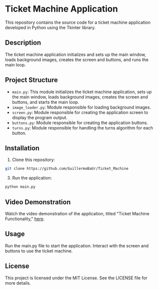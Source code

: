 # Ticket Machine Application

This repository contains the source code for a ticket machine application developed in Python using the Tkinter library.

## Description

The ticket machine application initializes and sets up the main window, loads background images, creates the screen and buttons, and runs the main loop.

## Project Structure

- `main.py`: This module initializes the ticket machine application, sets up the main window, loads background images, creates the screen and buttons, and starts the main loop.
- `image_loader.py`: Module responsible for loading background images.
- `screen.py`: Module responsible for creating the application screen to display the program output.
- `buttons.py`: Module responsible for creating the application buttons.
- `turns.py`: Module responsible for handling the turns algorithm for each button.

## Installation

1. Clone this repository:
```bash
git clone https://github.com/GuillermoBaUr/Ticket_Machine
```
3. Run the application:
```bash
python main.py
```
## Video Demonstration

Watch the video demonstration of the application, titled "Ticket Machine Functionality," [here](https://youtu.be/OD26yUGbAiE).


## Usage
Run the main.py file to start the application.
Interact with the screen and buttons to use the ticket machine.

## License
This project is licensed under the MIT License. See the LICENSE file for more details.
